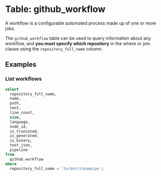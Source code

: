 # Table: github_workflow

A workflow is a configurable automated process made up of one or more jobs.

The `github_workflow` table can be used to query information about any workflow, and **you must specify which repository** in the where or join clause using the `repository_full_name` column.

## Examples

### List workflows

```sql
select
  repository_full_name,
  name,
  path,
  text,
  line_count,
  size,
  language,
  node_id,
  is_truncated,
  is_generated,
  is_binary,
  text_json,
  pipeline
from
  github_workflow
where
  repository_full_name = 'turbot/steampipe';
```
